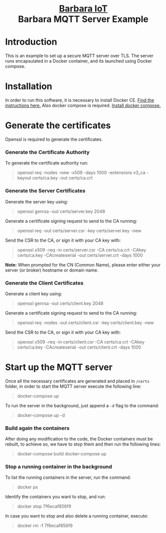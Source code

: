 <h1 align="center">
  <a href="https://www.barbaraiot.com">Barbara IoT</a><br>
  Barbara MQTT Server Example
</h1>


# Introduction

This is an example to set up a secure MQTT server over TLS. The server runs encapsulated in a Docker container, and its launched using Docker compose.

# Installation

In order to run this software, it is necessary to install Docker CE. [Find the instructions here.](https://docs.docker.com/install/) Also docker compose is required. [Install docker compose.](https://docs.docker.com/compose/install/)

# Generate the certificates
Openssl is required to generate the certificates. 

### Generate the Certificate Authority
To generate the certificate authority run:
>openssl req -nodes -new -x509 -days 1000 -extensions v3_ca -keyout certs/ca.key -out certs/ca.crt

### Generate the Server Certificates
Generate the server key using:
>openssl genrsa -out certs/server.key 2048

Generate a certificate signing request to send to the CA running:
>openssl req -out certs/server.csr -key certs/server.key -new

Send the CSR to the CA, or sign it with your CA key with:
>openssl x509 -req -in certs/server.csr -CA certs/ca.crt -CAkey certs/ca.key -CAcreateserial -out certs/server.crt -days 1000

**Note:** When prompted for the CN (Common Name), please enter either your server (or broker) hostname or domain name.

### Generate the Client Certificates
Generate a client key using:
>openssl genrsa -out certs/client.key 2048

Generate a certificate signing request to send to the CA running:
>openssl req -nodes -out certs/client.csr -key certs/client.key -new

Send the CSR to the CA, or sign it with your CA key with:
>openssl x509 -req -in certs/client.csr -CA certs/ca.crt -CAkey certs/ca.key -CAcreateserial -out certs/client.crt -days 1000

# Start up the MQTT server
Once all the necessary certificates are generated and placed in `/certs` folder, in order to start the MQTT server execute the following line: 
> docker-compose up

To run the server in the background, just append a `-d` flag to the command:
> docker-compose up -d


### Build again the containers
After doing any modification to the code, the Docker containers must be rebuilt, to achieve so, we have to stop them and then run the following lines:
>docker-compose build
>docker-compose up

### Stop a running container in the background
To list the running containers in the server, run the command:
>docker ps

Identify the containers you want to stop, and run:
>docker stop 7f6ecaf856f9

In case you want to stop and also delete a running container, execute: 
>docker rm -f  7f6ecaf856f9

